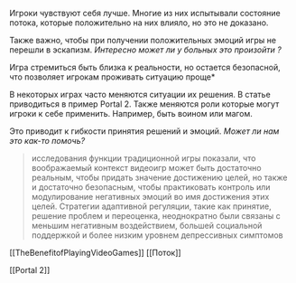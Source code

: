 Игроки чувствуют себя лучше. 
Многие из них испытывали состояние потока, которые положительно на них влияло, но это не доказано.

Также важно, чтобы при получении положительных эмоций игры не перешли в эскапизм. 
*Интересно может ли у больных это произойти ?*

Игра стремиться быть близка к реальности, но остается безопасной, что позволяет игрокам проживать ситуацию проще*

В некоторых играх часто меняются ситуации их решения. В статье приводиться в пример Portal 2. Также меняются роли которые могут игроки к себе применить. Например, быть воином или магом. 

Это приводит к гибкости принятия решений и эмоций. *Может ли нам это как-то помочь?*

>исследования функции традиционной игры показали, что воображаемый контекст видеоигр может быть достаточно реальным, чтобы придать значение достижению целей, но также и достаточно безопасным, чтобы практиковать контроль или модулирование негативных эмоций во имя достижения этих целей. Стратегии адаптивной регуляции, такие как принятие, решение проблем и переоценка, неоднократно были связаны с меньшим негативным воздействием, большей социальной поддержкой и более низким уровнем депрессивных симптомов



[[TheBenefitofPlayingVideoGames]]
[[Поток]]

[[Portal 2]]